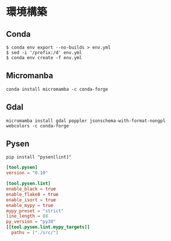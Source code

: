 # 環境構築

## Conda

```
$ conda env export --no-builds > env.yml
$ sed -i '/prefix:/d' env.yml
$ conda env create -f env.yml
```

## Micromanba

```
conda install micromamba -c conda-forge
```

## Gdal

```
micromamba install gdal poppler jsonschema-with-format-nongpl webcolors -c conda-forge
```

## Pysen

```
pip install "pysen[lint]"
```

```toml
[tool.pysen]
version = "0.10"

[tool.pysen.lint]
enable_black = true
enable_flake8 = true
enable_isort = true
enable_mypy = true
mypy_preset = "strict"
line_length = 88
py_version = "py38"
[[tool.pysen.lint.mypy_targets]]
  paths = ["./src/"]
```
